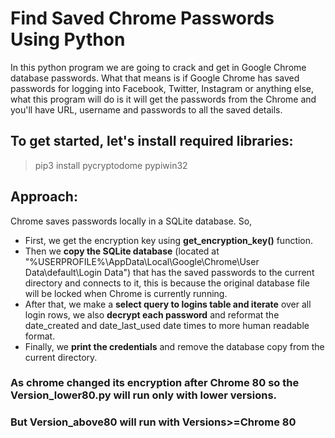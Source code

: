 # Find Saved Chrome Passwords Using Python
In this python program we are going to crack and get in Google Chrome database passwords. What that means is if Google Chrome has saved passwords for logging into Facebook, Twitter, Instagram or anything else, what this program will do is it will get the passwords from the Chrome and  you'll have URL, username and passwords to all the saved details.

## To get started, let's install required libraries:
> pip3 install pycryptodome pypiwin32

## Approach:

Chrome saves passwords locally in a SQLite database. So,

- First, we get the encryption key using **get_encryption_key()** function.
- Then we **copy the SQLite database** (located at "%USERPROFILE%\AppData\Local\Google\Chrome\User Data\default\Login Data") that has the saved passwords to the current directory and connects to it, this is because the original database file will be locked when Chrome is currently running.
- After that, we make a **select query to logins table and iterate** over all login rows, we also **decrypt each password** and reformat the date_created and date_last_used date times to more human readable format.
- Finally, we **print the credentials** and remove the database copy from the current directory.

### As chrome changed its encryption after Chrome 80 so the Version_lower80.py will run only with lower versions.
### But Version_above80 will run with Versions>=Chrome 80
